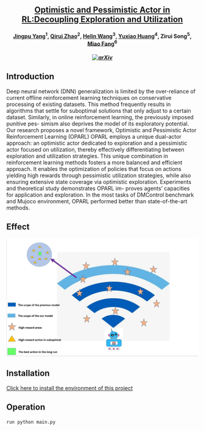 

<h2 align="center"> <a href="https://arxiv.org/abs/2312.15965"> Optimistic and Pessimistic Actor in RL:Decoupling Exploration and Utilization</a></h2>
<h4 align="center">
  <a href="">Jingpu Yang</a><sup>1</sup>, 
  <a href="">Qirui Zhao</a><sup>2</sup>, 
  <a href="">Helin Wang</a><sup>3</sup>, 
  <a href="">Yuxiao Huang</a><sup>4</sup>, 
  <a>Zirui Song</a><sup>5</sup>, 
  <a href="">Miao Fang</a><sup>6</sup>
</h4>
<ul align="center">
</ul>


<h5 align="center">

[![arXiv](https://img.shields.io/badge/Arxiv-2312.15965-b31b1b.svg?logo=arXiv)](https://arxiv.org/abs/2312.15965)


## Introduction
Deep neural network (DNN) generalization is limited
by the over-reliance of current offline reinforcement learning
techniques on conservative processing of existing datasets. This
method frequently results in algorithms that settle for suboptimal
solutions that only adjust to a certain dataset. Similarly, in online
reinforcement learning, the previously imposed punitive pes-
simism also deprives the model of its exploratory potential. Our
research proposes a novel framework, Optimistic and Pessimistic
Actor Reinforcement Learning (OPARL) OPARL employs a
unique dual-actor approach: an optimistic actor dedicated to
exploration and a pessimistic actor focused on utilization, thereby
effectively differentiating between exploration and utilization
strategies. This unique combination in reinforcement learning
methods fosters a more balanced and efficient approach. It
enables the optimization of policies that focus on actions yielding
high rewards through pessimistic utilization strategies, while
also ensuring extensive state coverage via optimistic exploration.
Experiments and theoretical study demonstrates OPARL im-
proves agents’ capacities for application and exploration. In the
most tasks of DMControl benchmark and Mujoco environment,
OPARL performed better than state-of-the-art methods.

## Effect
![IMG](imgs/tu.jpg)

## Installation
<a href="https://github.com/google-deepmind/dm_control"> Click here to install the environment of this project</a></h2>

## Operation
```
run python main.py
```
